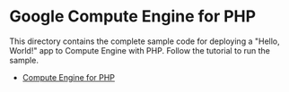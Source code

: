 # Google Compute Engine for PHP

This directory contains the complete sample code for deploying a "Hello, World!"
app to Compute Engine with PHP. Follow the tutorial to run the sample.

  * [Compute Engine for PHP][getting-started-gce]

[getting-started-gce]: https://cloud.google.com/php/tutorials/getting-started-on-compute-engine
